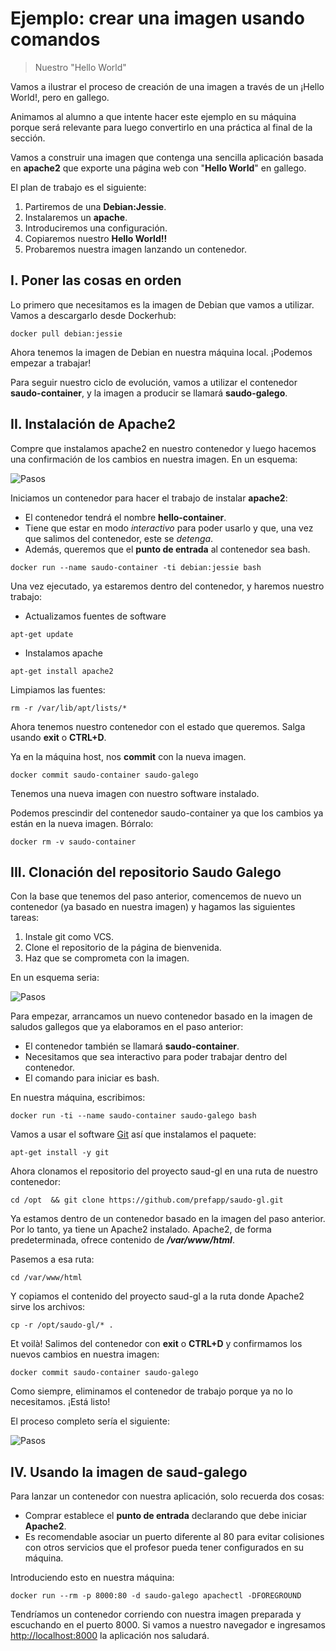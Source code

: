# Ejemplo: crear una imagen usando comandos

> Nuestro "Hello World"

Vamos a ilustrar el proceso de creación de una imagen a través de un ¡Hello World!, pero en gallego.

Animamos al alumno a que intente hacer este ejemplo en su máquina porque será relevante para luego convertirlo en una práctica al final de la sección.

Vamos a construir una imagen que contenga una sencilla aplicación basada en **apache2** que exporte una página web con "**Hello World**" en gallego.

El plan de trabajo es el siguiente:

1. Partiremos de una **Debian:Jessie**.
2. Instalaremos un **apache**.
3. Introduciremos una configuración.
4. Copiaremos nuestro **Hello World!!**
5. Probaremos nuestra imagen lanzando un contenedor.

## I. Poner las cosas en orden

Lo primero que necesitamos es la imagen de Debian que vamos a utilizar. Vamos a descargarlo desde Dockerhub:

```shell
docker pull debian:jessie
```

Ahora tenemos la imagen de Debian en nuestra máquina local. ¡Podemos empezar a trabajar!

Para seguir nuestro ciclo de evolución, vamos a utilizar el contenedor **saudo-container**, y la imagen a producir se llamará **saudo-galego**.

## II. Instalación de Apache2

Compre que instalamos apache2 en nuestro contenedor y luego hacemos una confirmación de los cambios en nuestra imagen. En un esquema:

![Pasos](../../_media/01_creacion_de_imaxes/imaxe_paso_1.png)

Iniciamos un contenedor para hacer el trabajo de instalar **apache2**:

- El contenedor tendrá el nombre **hello-container**.
- Tiene que estar en modo *interactivo* para poder usarlo y que, una vez que salimos del contenedor, este se *detenga*.
- Además, queremos que el **punto de entrada** al contenedor sea bash.

```shell
docker run --name saudo-container -ti debian:jessie bash
```

Una vez ejecutado, ya estaremos dentro del contenedor, y haremos nuestro trabajo:

- Actualizamos fuentes de software

```shell
apt-get update
```

- Instalamos apache

```shell
apt-get install apache2
```

Limpiamos las fuentes:

```shell
rm -r /var/lib/apt/lists/*
```

Ahora tenemos nuestro contenedor con el estado que queremos. Salga usando **exit** o **CTRL+D**.

Ya en la máquina host, nos **commit** con la nueva imagen.

```shell
docker commit saudo-container saudo-galego
```

Tenemos una nueva imagen con nuestro software instalado.

Podemos prescindir del contenedor saudo-container ya que los cambios ya están en la nueva imagen. Bórralo:

```shell
docker rm -v saudo-container
```

## III. Clonación del repositorio Saudo Galego

Con la base que tenemos del paso anterior, comencemos de nuevo un contenedor (ya basado en nuestra imagen) y hagamos las siguientes tareas:

1. Instale git como VCS.
2. Clone el repositorio de la página de bienvenida.
3. Haz que se comprometa con la imagen.

En un esquema seria:

![Pasos](../../_media/01_creacion_de_imaxes/imaxe_paso_2.png)

Para empezar, arrancamos un nuevo contenedor basado en la imagen de saludos gallegos que ya elaboramos en el paso anterior:

- El contenedor también se llamará **saudo-container**.
- Necesitamos que sea interactivo para poder trabajar dentro del contenedor.
- El comando para iniciar es bash.

En nuestra máquina, escribimos:

```shell
docker run -ti --name saudo-container saudo-galego bash
```

Vamos a usar el software [Git](https://git-scm.com/) así que instalamos el paquete:

```shell
apt-get install -y git
```

Ahora clonamos el repositorio del proyecto saud-gl en una ruta de nuestro contenedor:

```shell
cd /opt  && git clone https://github.com/prefapp/saudo-gl.git
```

Ya estamos dentro de un contenedor basado en la imagen del paso anterior. Por lo tanto, ya tiene un Apache2 instalado. Apache2, de forma predeterminada, ofrece contenido de _**/var/www/html**_.

Pasemos a esa ruta:

```shell
cd /var/www/html
```

Y copiamos el contenido del proyecto saud-gl a la ruta donde Apache2 sirve los archivos:

```shell
cp -r /opt/saudo-gl/* . 
```

Et voilà! Salimos del contenedor con **exit** o **CTRL+D** y confirmamos los nuevos cambios en nuestra imagen:

```shell
docker commit saudo-container saudo-galego
```

Como siempre, eliminamos el contenedor de trabajo porque ya no lo necesitamos. ¡Está listo!

El proceso completo sería el siguiente:

![Pasos](../../_media/01_creacion_de_imaxes/imaxe_pasos.png)

## IV. Usando la imagen de saud-galego

Para lanzar un contenedor con nuestra aplicación, solo recuerda dos cosas:

- Comprar establece el **punto de entrada** declarando que debe iniciar **Apache2**.
- Es recomendable asociar un puerto diferente al 80 para evitar colisiones con otros servicios que el profesor pueda tener configurados en su máquina.

Introduciendo esto en nuestra máquina:

```shell
docker run --rm -p 8000:80 -d saudo-galego apachectl -DFOREGROUND
```

Tendríamos un contenedor corriendo con nuestra imagen preparada y escuchando en el puerto 8000. Si vamos a nuestro navegador e ingresamos [http://localhost:8000](http://localhost:8000) la aplicación nos saludará.
